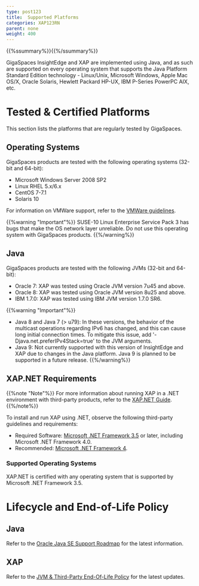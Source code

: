 ```yaml
---
type: post123
title:  Supported Platforms
categories: XAP123RN
parent: none
weight: 400
---
```


{{%ssummary%}}{{%/ssummary%}}

GigaSpaces InsightEdge and XAP are implemented using Java, and as such are supported on every operating system that supports the Java Platform Standard Edition technology - Linux/Unix, Microsoft Windows, Apple Mac OS/X, Oracle Solaris, Hewlett Packard HP-UX, IBM P-Series PowerPC AIX, etc.

# Tested & Certified Platforms

This section lists the platforms that are regularly tested by GigaSpaces.

## Operating Systems

GigaSpaces products are tested with the following operating systems (32-bit and 64-bit):

- Microsoft Windows Server 2008 SP2
- Linux RHEL 5.x/6.x
- CentOS 7-7.1
- Solaris 10

For information on VMWare support, refer to the [VMWare guidelines](vmware-guidelines.html).

{{%warning "Important"%}}
SUSE-10 Linux Enterprise Service Pack 3 has bugs that make the OS network layer unreliable. Do not use this operating system with GigaSpaces products.
{{%/warning%}}

## Java 

GigaSpaces products are tested with the following JVMs (32-bit and 64-bit):

- Oracle 7: XAP was tested using Oracle JVM version 7u45 and above.
- Oracle 8: XAP was tested using Oracle JVM version 8u25 and above.
- IBM 1.7.0: XAP was tested using IBM JVM version 1.7.0 SR6.

{{%warning "Important"%}}
* Java 8 and Java 7 (> u79): In these versions, the behavior of the multicast operations regarding IPv6 has changed, and this can cause long initial connection times. To mitigate this issue, add '-Djava.net.preferIPv4Stack=true' to the JVM arguments.
* Java 9: Not currently supported with this version of InsightEdge and XAP due to changes in the Java platform. Java 9 is planned to be supported in a future release.
{{%/warning%}}

## XAP.NET Requirements

{{%note "Note"%}}
For more information about running XAP in a .NET environment with third-party products, refer to the [XAP.NET Guide](../dev-dotnet).
{{%/note%}}

To install and run XAP using .NET, observe the following third-party guidelines and requirements:

* Required Software: [Microsoft .NET Framework 3.5](http://msdn.microsoft.com/en-us/vstudio/aa496123) or later, including Microsoft .NET Framework 4.0.
* Recommended: [Microsoft .NET Framework 4](http://www.microsoft.com/en-us/download/details.aspx?id=17851).

### Supported Operating Systems

XAP.NET is certified with any operating system that is supported by Microsoft .NET Framework 3.5.

# Lifecycle and End-of-Life Policy

## Java 

Refer to the [Oracle Java SE Support Roadmap](http://www.oracle.com/technetwork/java/eol-135779.html) for the latest information.
 
## XAP  

Refer to the [JVM & Third-Party End-Of-Life Policy](/release_notes/lifecycle.html) for the latest updates.
 


